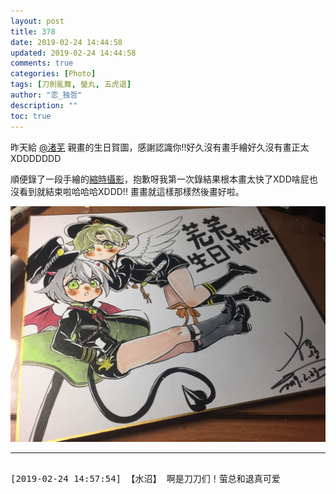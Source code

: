 ```yaml
---
layout: post
title: 378
date: 2019-02-24 14:44:58
updated: 2019-02-24 14:44:58
comments: true
categories: [Photo]
tags: [刀劍亂舞, 螢丸, 五虎退]
author: "恋_独哲"
description: ""
toc: true
---
```


<p>昨天給&nbsp;<a rel="nofollow" href="https://weibo.com/n/%E6%B8%9A%E8%8A%9C?from=feed&amp;loc=at" target="_blank"  >@渚芜</a>&nbsp;親畫的生日賀圖，感謝認識你!!好久沒有畫手繪好久沒有畫正太XDDDDDDD <br /></p> 
<p>順便錄了一段手繪的<a rel="nofollow" href="https://www.weibo.com/2706868565/HibN8zP4P?from=page_1005052706868565_profile&amp;wvr=6&amp;mod=weibotime" target="_blank"  >縮時攝影</a>，抱歉呀我第一次錄結果根本畫太快了XDD啥屁也沒看到就結束啦哈哈哈XDDD!!&nbsp;畫畫就這樣那樣然後畫好啦。</p>

![](https://raw.githubusercontent.com/alicewish/maple50821/master/img_YW5MWVN1NEpoZFZtMDJBSmV5cTEwNi9HQTFLd0E4VXF3dXpUeWtoaTh4bEN4QXVBK3RiZmZBPT0.jpg)

---

<pre>

[2019-02-24 14:57:54] 【水沼】 啊是刀刀们！萤总和退真可爱

</pre>